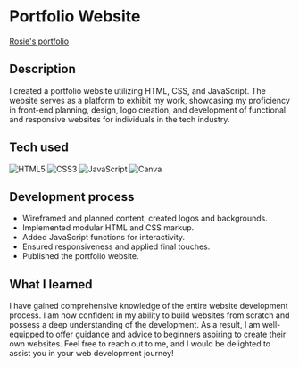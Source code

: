 # Portfolio Website
 [Rosie's portfolio](https://rosielee09.github.io/portfolio/)
 
## Description
I created a portfolio website utilizing HTML, CSS, and JavaScript. The website serves as a platform to exhibit my work, showcasing my proficiency in front-end planning, design, logo creation, and development of functional and responsive websites for individuals in the tech industry. 
 
## Tech used
![HTML5](https://img.shields.io/badge/-HTML5-F05032?style=for-the-badge&logo=html5&logoColor=ffffff)
![CSS3](https://img.shields.io/badge/-CSS3-007ACC?style=for-the-badge&logo=css3)
![JavaScript](https://img.shields.io/badge/-JavaScript-%23F7DF1C?style=for-the-badge&logo=javascript&logoColor=000000&labelColor=%23F7DF1C&color=%23FFCE5A)
![Canva](https://img.shields.io/badge/-Canva-D3D3D3?style=for-the-badge&logo=Canva)

## Development process
- Wireframed and planned content, created logos and backgrounds.
- Implemented modular HTML and CSS markup.
- Added JavaScript functions for interactivity.
- Ensured responsiveness and applied final touches.
- Published the portfolio website.

## What I learned
I have gained comprehensive knowledge of the entire website development process. I am now confident in my ability to build websites from scratch and possess a deep understanding of the development. As a result, I am well-equipped to offer guidance and advice to beginners aspiring to create their own websites. Feel free to reach out to me, and I would be delighted to assist you in your web development journey!
